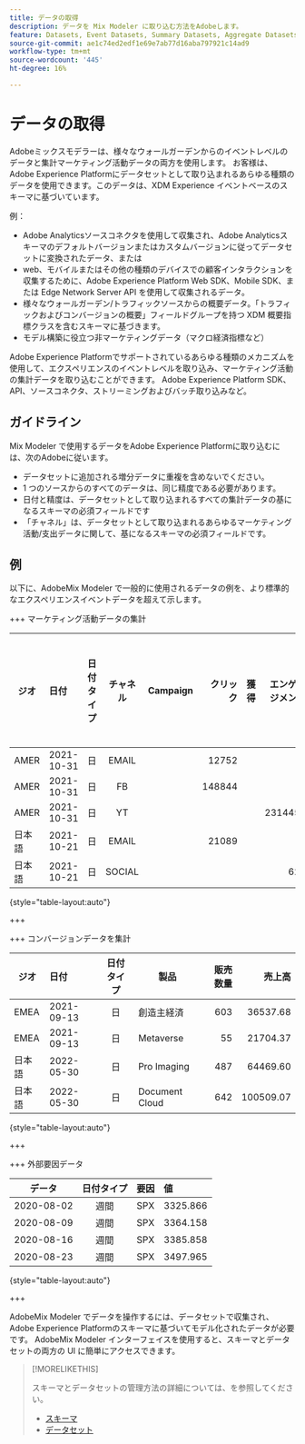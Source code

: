 ```yaml
---
title: データの取得
description: データを Mix Modeler に取り込む方法をAdobeします。
feature: Datasets, Event Datasets, Summary Datasets, Aggregate Datasets
source-git-commit: ae1c74ed2edf1e69e7ab77d16aba797921c14ad9
workflow-type: tm+mt
source-wordcount: '445'
ht-degree: 16%

---
```



# データの取得

Adobeミックスモデラーは、様々なウォールガーデンからのイベントレベルのデータと集計マーケティング活動データの両方を使用します。 お客様は、Adobe Experience Platformにデータセットとして取り込まれるあらゆる種類のデータを使用できます。このデータは、XDM Experience イベントベースのスキーマに基づいています。

例：

* Adobe Analyticsソースコネクタを使用して収集され、Adobe Analyticsスキーマのデフォルトバージョンまたはカスタムバージョンに従ってデータセットに変換されたデータ、または
* web、モバイルまたはその他の種類のデバイスでの顧客インタラクションを収集するために、Adobe Experience Platform Web SDK、Mobile SDK、または Edge Network Server API を使用して収集されるデータ。
* 様々なウォールガーデン/トラフィックソースからの概要データ。「トラフィックおよびコンバージョンの概要」フィールドグループを持つ XDM 概要指標クラスを含むスキーマに基づきます。
* モデル構築に役立つ非マーケティングデータ（マクロ経済指標など）

Adobe Experience Platformでサポートされているあらゆる種類のメカニズムを使用して、エクスペリエンスのイベントレベルを取り込み、マーケティング活動の集計データを取り込むことができます。 Adobe Experience Platform SDK、API、ソースコネクタ、ストリーミングおよびバッチ取り込みなど。


## ガイドライン

Mix Modeler で使用するデータをAdobe Experience Platformに取り込むには、次のAdobeに従います。

* データセットに追加される増分データに重複を含めないでください。
* 1 つのソースからのすべてのデータは、同じ精度である必要があります。
* 日付と精度は、データセットとして取り込まれるすべての集計データの基になるスキーマの必須フィールドです
* 「チャネル」は、データセットとして取り込まれるあらゆるマーケティング活動/支出データに関して、基になるスキーマの必須フィールドです。


## 例

以下に、AdobeMix Modeler で一般的に使用されるデータの例を、より標準的なエクスペリエンスイベントデータを超えて示します。

+++ マーケティング活動データの集計

| ジオ | 日付 | 日付タイプ | チャネル | Campaign | クリック | 獲得 | エンゲージメント | インプレッション | Open | 所有 | 送信済み |
|---|:--|---|:---:|---|--:|---|--:|---|---|---|--:|
| AMER | 2021-10-31 | 日 | EMAIL | | 12752 | | | | | | 1132945 |
| AMER | 2021-10-31 | 日 | FB | | 148844 | | | | | | |
| AMER | 2021-10-31 | 日 | YT | | | | 2314452 | | | | |
| 日本語 | 2021-10-21 | 日 | EMAIL | | 21089 | | | | | | 3283626 |
| 日本語 | 2021-10-21 | 日 | SOCIAL | | | | 621 | | | | |

{style="table-layout:auto"}

+++

+++ コンバージョンデータを集計

| ジオ | 日付 | 日付タイプ | 製品 | 販売数量 | 売上高 |
|---|:---|:---:|---|--:|--:|
| EMEA | 2021-09-13 | 日 | 創造主経済 | 603 | 36537.68 |
| EMEA | 2021-09-13 | 日 | Metaverse | 55 | 21704.37 |
| 日本語 | 2022-05-30 | 日 | Pro Imaging | 487 | 64469.60 |
| 日本語 | 2022-05-30 | 日 | Document Cloud | 642 | 100509.07 |

{style="table-layout:auto"}

+++

+++ 外部要因データ

| データ | 日付タイプ | 要因 | 値 |
|---|:---:|:---:|:---|
| 2020-08-02 | 週間 | SPX | 3325.866 |
| 2020-08-09 | 週間 | SPX | 3364.158 |
| 2020-08-16 | 週間 | SPX | 3385.858 |
| 2020-08-23 | 週間 | SPX | 3497.965 |

{style="table-layout:auto"}

+++

AdobeMix Modeler でデータを操作するには、データセットで収集され、Adobe Experience Platformのスキーマに基づいてモデル化されたデータが必要です。 AdobeMix Modeler インターフェイスを使用すると、スキーマとデータセットの両方の UI に簡単にアクセスできます。

>[!MORELIKETHIS]
>
>スキーマとデータセットの管理方法の詳細については、を参照してください。
>
>* [スキーマ](schemas.md)
>* [データセット](datasets.md)
